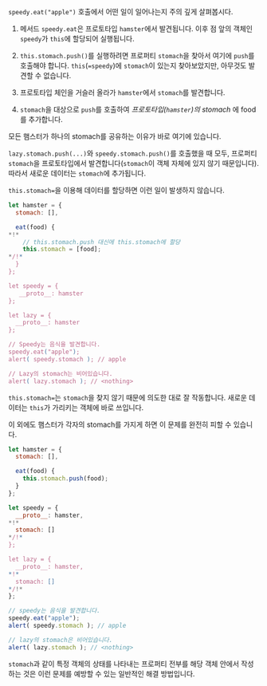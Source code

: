 `speedy.eat("apple")` 호출에서 어떤 일이 일어나는지 주의 깊게 살펴봅시다.

1. 메서드 `speedy.eat`은 프로토타입 `hamster`에서 발견됩니다. 이후 점 앞의 객체인 `speedy`가 `this`에 할당되어 실행됩니다.

2. `this.stomach.push()`를 실행하려면 프로퍼티 `stomach`을 찾아서 여기에 `push`를 호출해야 합니다. `this`(`=speedy`)에 `stomach`이 있는지 찾아보았지만, 아무것도 발견할 수 없습니다.

3. 프로토타입 체인을 거슬러 올라가 `hamster`에서 `stomach`를 발견합니다.

4. `stomach`을 대상으로 `push`를 호출하여 *프로토타입(`hamster`)의 stomach* 에 food를 추가합니다.

모든 햄스터가 하나의 stomach를 공유하는 이유가 바로 여기에 있습니다.

`lazy.stomach.push(...)`와 `speedy.stomach.push()`를 호출했을 때 모두, 프로퍼티 `stomach`을 프로토타입에서 발견합니다(`stomach`이 객체 자체에 있지 않기 때문입니다). 따라서 새로운 데이터는 `stomach`에 추가됩니다.

`this.stomach=`을 이용해 데이터를 할당하면 이런 일이 발생하지 않습니다.

```js run
let hamster = {
  stomach: [],

  eat(food) {
*!*
    // this.stomach.push 대신에 this.stomach에 할당
    this.stomach = [food];
*/!*
  }
};

let speedy = {
   __proto__: hamster
};

let lazy = {
  __proto__: hamster
};

// Speedy는 음식을 발견합니다.
speedy.eat("apple");
alert( speedy.stomach ); // apple

// Lazy의 stomach는 비어있습니다.
alert( lazy.stomach ); // <nothing>
```

`this.stomach=`는 `stomach`을 찾지 않기 때문에 의도한 대로 잘 작동합니다. 새로운 데이터는 `this`가 가리키는 객체에 바로 쓰입니다.

이 외에도 햄스터가 각자의 stomach를 가지게 하면 이 문제를 완전히 피할 수 있습니다.

```js run
let hamster = {
  stomach: [],

  eat(food) {
    this.stomach.push(food);
  }
};

let speedy = {
  __proto__: hamster,
*!*
  stomach: []
*/!*
};

let lazy = {
  __proto__: hamster,
*!*
  stomach: []
*/!*
};

// speedy는 음식을 발견합니다.
speedy.eat("apple");
alert( speedy.stomach ); // apple

// lazy의 stomach은 비어있습니다.
alert( lazy.stomach ); // <nothing>
```

`stomach`과 같이 특정 객체의 상태를 나타내는 프로퍼티 전부를 해당 객체 안에서 작성하는 것은 이런 문제를 예방할 수 있는 일반적인 해결 방법입니다.
